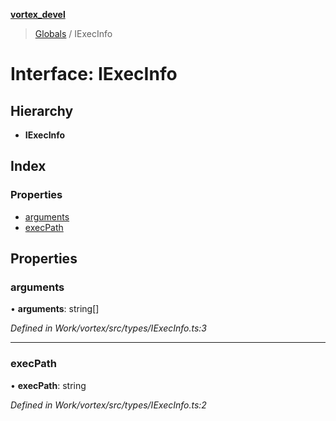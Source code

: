 **[vortex_devel](../README.md)**

> [Globals](../globals.md) / IExecInfo

# Interface: IExecInfo

## Hierarchy

* **IExecInfo**

## Index

### Properties

* [arguments](iexecinfo.md#arguments)
* [execPath](iexecinfo.md#execpath)

## Properties

### arguments

•  **arguments**: string[]

*Defined in Work/vortex/src/types/IExecInfo.ts:3*

___

### execPath

•  **execPath**: string

*Defined in Work/vortex/src/types/IExecInfo.ts:2*
